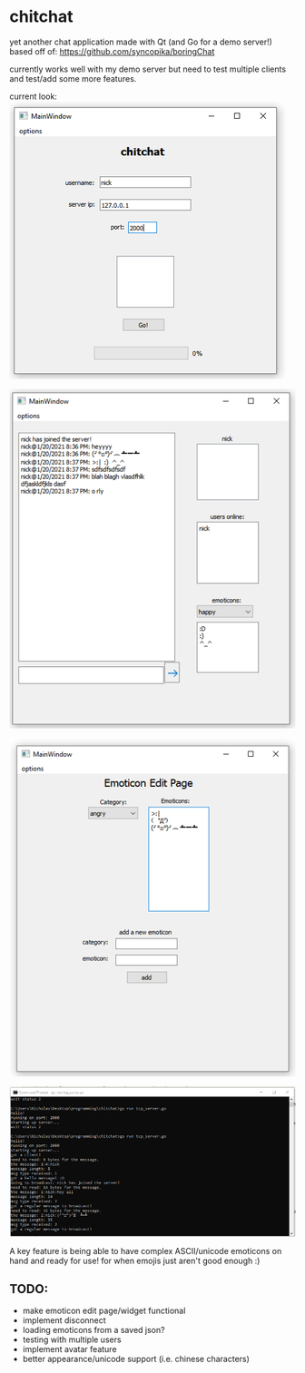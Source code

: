 # chitchat    
    
yet another chat application made with Qt (and Go for a demo server!)    
based off of: https://github.com/syncopika/boringChat       
    
currently works well with my demo server but need to test multiple clients and test/add some more features.    
    
current look:    
![the login page](screenshots/loginPage.png)    
    
![the chat page](screenshots/chatArea.png)    
    
![the emoticon edit page](screenshots/emoticonEditPage.png)    
    
![the go server](screenshots/go-server.png)    
    
A key feature is being able to have complex ASCII/unicode emoticons on hand and ready for use! for when emojis just aren't good enough :)    
    
## TODO:    
- make emoticon edit page/widget functional
- implement disconnect
- loading emoticons from a saved json?
- testing with multiple users
- implement avatar feature
- better appearance/unicode support (i.e. chinese characters)
